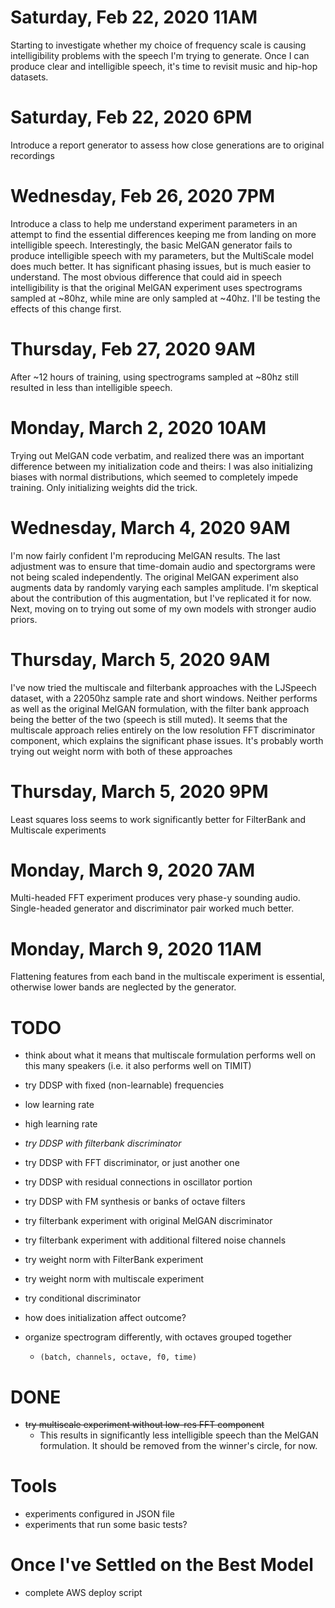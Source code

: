 # Saturday, Feb 22, 2020 11AM
Starting to investigate whether my choice of frequency scale is causing 
intelligibility problems with the speech I'm trying to generate.  Once I can 
produce clear and intelligible speech, it's time to revisit music and hip-hop 
datasets.

# Saturday, Feb 22, 2020 6PM
Introduce a report generator to assess how close generations are to original 
recordings

# Wednesday, Feb 26, 2020 7PM
Introduce a class to help me understand experiment parameters in an attempt to 
find the essential differences keeping me from landing on more intelligible 
speech.  Interestingly, the basic MelGAN generator fails to produce 
intelligible speech with my parameters, but the MultiScale model does much 
better.  It has significant phasing issues, but is much easier to understand.
The most obvious difference that could aid in speech intelligibility is that the
 original MelGAN experiment uses spectrograms sampled at ~80hz, while mine are
 only sampled at ~40hz.  I'll be testing the effects of this change first.

# Thursday, Feb 27, 2020 9AM
After ~12 hours of training, using spectrograms sampled at ~80hz still resulted
in less than intelligible speech.

# Monday, March 2, 2020 10AM
Trying out MelGAN code verbatim, and realized there was an important difference
between my initialization code and theirs:  I was also initializing biases with
normal distributions, which seemed to completely impede training.  Only 
initializing weights did the trick.  

# Wednesday, March 4, 2020 9AM
I'm now fairly confident I'm reproducing MelGAN results.  The last adjustment 
was to ensure that time-domain audio and spectorgrams were not being scaled
  independently.  The original MelGAN experiment also augments data by randomly
  varying each samples amplitude.  I'm skeptical about the contribution of this
  augmentation, but I've replicated it for now.  Next, moving on to trying out
  some of my own models with stronger audio priors.

# Thursday, March 5, 2020 9AM
I've now tried the multiscale and filterbank approaches with the LJSpeech 
dataset, with a 22050hz sample rate and short windows.  Neither performs as well
as the original MelGAN formulation, with the filter bank approach being the 
better of the two (speech is still muted).  It seems that the multiscale 
approach relies entirely on the low resolution FFT discriminator component, 
which explains the significant phase issues.  It's probably worth trying out
weight norm with both of these approaches 

# Thursday, March 5, 2020 9PM
Least squares loss seems to work significantly better for FilterBank and 
Multiscale experiments

# Monday, March 9, 2020 7AM
Multi-headed FFT experiment produces very phase-y sounding audio.  Single-headed 
generator and discriminator pair worked much better.


# Monday, March 9, 2020 11AM
Flattening features from each band in the multiscale experiment is essential, 
otherwise lower bands are neglected by the generator.

# TODO

- think about what it means that multiscale formulation performs well on 
    this many speakers (i.e. it also performs well on TIMIT)


- try DDSP with fixed (non-learnable) frequencies
 - low learning rate
 - high learning rate
 - *try DDSP with filterbank discriminator*
 - try DDSP with FFT discriminator, or just another one
 - try DDSP with residual connections in oscillator portion
 - try DDSP with FM synthesis or banks of octave filters


 
 
 - try filterbank experiment with original MelGAN discriminator
  - try filterbank experiment with additional filtered noise channels
 
- try weight norm with FilterBank experiment
- try weight norm with multiscale experiment
- try conditional discriminator
- how does initialization affect outcome?
- organize spectrogram differently, with octaves grouped together
    - `(batch, channels, octave, f0, time)`

# DONE
- ~~try multiscale experiment without low-res FFT component~~
    - This results in significantly less intelligible speech than the MelGAN
       formulation.  It should be removed from the winner's circle, for now.

# Tools
- experiments configured in JSON file
- experiments that run some basic tests?

# Once I've Settled on the Best Model
- complete AWS deploy script
